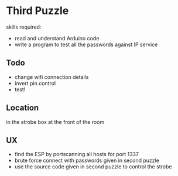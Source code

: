 # Third Puzzle

skills required:

* read and understand Arduino code
* write a program to test all the passwords against IP service

## Todo

* change wifi connection details
* invert pin control
* test!

## Location

in the strobe box at the front of the room

## UX

* find the ESP by portscanning all hosts for port 1337
* brute force connect with passwords given in second puzzle
* use the source code given in second puzzle to control the strobe

